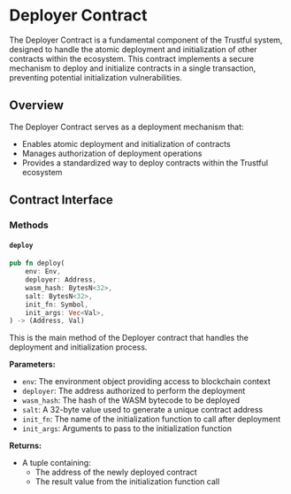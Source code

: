 # Deployer Contract

The Deployer Contract is a fundamental component of the Trustful system, designed to handle the atomic deployment and initialization of other contracts within the ecosystem. This contract implements a secure mechanism to deploy and initialize contracts in a single transaction, preventing potential initialization vulnerabilities.

## Overview

The Deployer Contract serves as a deployment mechanism that:
- Enables atomic deployment and initialization of contracts
- Manages authorization of deployment operations
- Provides a standardized way to deploy contracts within the Trustful ecosystem

## Contract Interface

### Methods

#### `deploy`

```rust
pub fn deploy(
    env: Env,
    deployer: Address,
    wasm_hash: BytesN<32>,
    salt: BytesN<32>,
    init_fn: Symbol,
    init_args: Vec<Val>,
) -> (Address, Val)
```

This is the main method of the Deployer contract that handles the deployment and initialization process.

**Parameters:**
- `env`: The environment object providing access to blockchain context
- `deployer`: The address authorized to perform the deployment
- `wasm_hash`: The hash of the WASM bytecode to be deployed
- `salt`: A 32-byte value used to generate a unique contract address
- `init_fn`: The name of the initialization function to call after deployment
- `init_args`: Arguments to pass to the initialization function

**Returns:**
- A tuple containing:
  - The address of the newly deployed contract
  - The result value from the initialization function call


